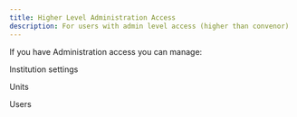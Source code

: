 ```yaml
---
title: Higher Level Administration Access
description: For users with admin level access (higher than convenor)
---
```


If you have Administration access you can manage:

Institution settings

Units

Users



<!-- THIS IS BEING REMOVED -->


